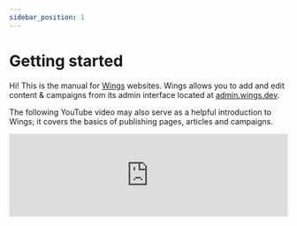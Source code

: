 ```yaml
---
sidebar_position: 1
---
```


# Getting started

Hi! This is the manual for [Wings](https://wings.dev) websites. Wings allows you to add and edit content & campaigns from its admin interface located at [admin.wings.dev](https://admin.wings.dev).

The following YouTube video may also serve as a helpful introduction to Wings; it covers the basics of publishing pages, articles and campaigns.

<div className="video-container">
<iframe src="https://www.youtube.com/embed/acSlE2wNbnQ" frameborder="0" allowfullscreen width="100%"></iframe>

</div>
